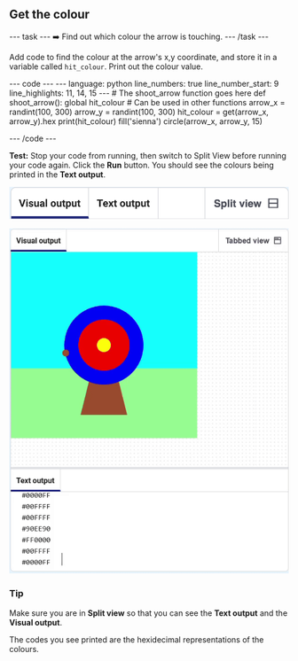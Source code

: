 <h2 class="c-project-heading--task">Get the colour</h2>

--- task ---
➡️ Find out which colour the arrow is touching. 
--- /task ---

Add code to find the colour at the arrow's x,y coordinate, and store it in a variable called `hit_colour`. Print out the colour value.

<div class="c-project-code">
--- code ---
---
language: python
line_numbers: true
line_number_start: 9
line_highlights: 11, 14, 15
---
# The shoot_arrow function goes here     
def shoot_arrow():
    global hit_colour  # Can be used in other functions  
    arrow_x = randint(100, 300)  
    arrow_y = randint(100, 300) 
    hit_colour = get(arrow_x, arrow_y).hex
    print(hit_colour)
    fill('sienna')
    circle(arrow_x, arrow_y, 15)

--- /code ---
</div>

**Test:** Stop your code from running, then switch to Split View before running your code again. Click the **Run** button. You should see the colours being printed in the **Text output**.

![Tabs showing visual output, text output and split view options.](images/split-view.png)

![Split view showing hex colours printed in the text output](images/hex_colours_printed.gif)

<div class="c-project-callout c-project-callout--tip">

### Tip
Make sure you are in **Split view** so that you can see the **Text output** and the **Visual output**.

The codes you see printed are the hexidecimal representations of the colours.

</div>


